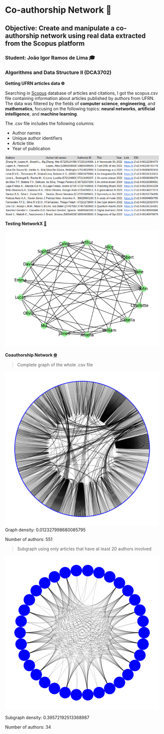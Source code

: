 # Co-authorship Network :busts_in_silhouette:

## Objective: Create and manipulate a co-authorship network using real data extracted from the Scopus platform

### Student: João Igor Ramos de Lima :mortar_board:

### Algorithms and Data Structure II (DCA3702)

**Getting UFRN articles data :globe_with_meridians:**

Searching in [Scopus](https://www.elsevier.com/products/scopus) database of articles and citations, I got the scopus.csv file containing information about articles published by authors from UFRN. The data was filtered by the fields of **computer science**, **engineering**, and **mathematics**, focusing on the following topics: **neural networks**, **artificial intelligence**, and **machine learning**.

The .csv file includes the following columns:
- Author names
- Unique author identifiers
- Article title
- Year of publication

<center><img width="max-width" src="imgs/scopus_csv.png"></center>

**Testing NetworkX [:thought_balloon:](networkX_test.ipynb)**

<center><img width="max-width" src="imgs/networkX_test.png"></center>

**Coauthorship Network [:globe_with_meridians:](Coauthorship_Network.ipynb)**


> Complete graph of the whole .csv file
<center><img width="max-width" src="imgs/graph.png"></center>
Graph density: 0.012327998680085795

Number of authors: 551

> Subgraph using only articles that have at least 20 authors involved
<center><img width="max-width" src="imgs/subgraph.png"></center>


Subgraph density: 0.39572192513368987

Number of authors: 34

